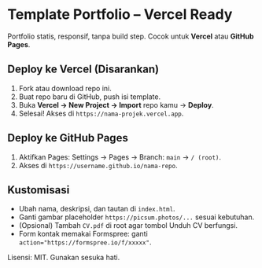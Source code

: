 # Template Portfolio – Vercel Ready

Portfolio statis, responsif, tanpa build step. Cocok untuk **Vercel** atau **GitHub Pages**.

## Deploy ke Vercel (Disarankan)
1. Fork atau download repo ini.
2. Buat repo baru di GitHub, push isi template.
3. Buka **Vercel → New Project → Import** repo kamu → **Deploy**.
4. Selesai! Akses di `https://nama-projek.vercel.app`.

## Deploy ke GitHub Pages
1. Aktifkan Pages: Settings → Pages → Branch: `main` → `/ (root)`.
2. Akses di `https://username.github.io/nama-repo`.

## Kustomisasi
- Ubah nama, deskripsi, dan tautan di `index.html`.
- Ganti gambar placeholder `https://picsum.photos/...` sesuai kebutuhan.
- (Opsional) Tambah `CV.pdf` di root agar tombol Unduh CV berfungsi.
- Form kontak memakai Formspree: ganti `action="https://formspree.io/f/xxxxx"`.

Lisensi: MIT. Gunakan sesuka hati.
